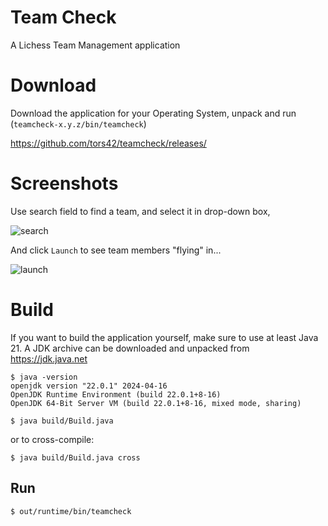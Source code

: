 # Team Check

A Lichess Team Management application

# Download

Download the application for your Operating System, unpack and run (`teamcheck-x.y.z/bin/teamcheck`)

https://github.com/tors42/teamcheck/releases/

# Screenshots

Use search field to find a team, and select it in drop-down box,

![search](https://user-images.githubusercontent.com/4084220/131161893-a0b8a407-2043-4fb3-9012-50fb6cbf1871.png)

And click `Launch` to see team members "flying" in...

![launch](https://user-images.githubusercontent.com/4084220/131161888-15768f3d-f651-4b4f-90c6-7d65b85db4aa.png)


# Build

If you want to build the application yourself,
make sure to use at least Java 21. A JDK archive can be downloaded and unpacked from https://jdk.java.net

    $ java -version
    openjdk version "22.0.1" 2024-04-16
    OpenJDK Runtime Environment (build 22.0.1+8-16)
    OpenJDK 64-Bit Server VM (build 22.0.1+8-16, mixed mode, sharing)

    $ java build/Build.java

or to cross-compile:

    $ java build/Build.java cross

## Run

    $ out/runtime/bin/teamcheck

